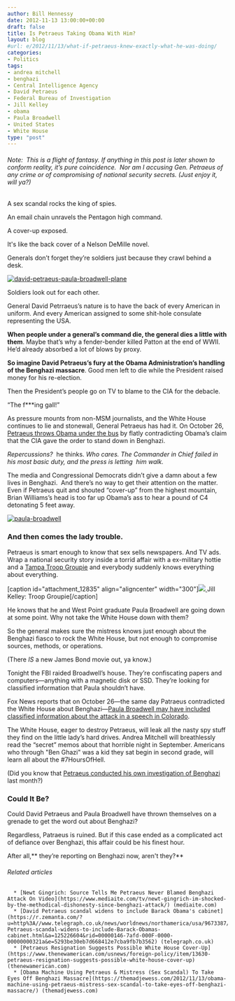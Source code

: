 ```yaml
---
author: Bill Hennessy
date: 2012-11-13 13:00:00+00:00
draft: false
title: Is Petraeus Taking Obama With Him?
layout: blog
#url: e/2012/11/13/what-if-petraeus-knew-exactly-what-he-was-doing/
categories:
- Politics
tags:
- andrea mitchell
- benghazi
- Central Intelligence Agency
- David Petraeus
- Federal Bureau of Investigation
- Jill Kelley
- obama
- Paula Broadwell
- United States
- White House
type: "post"
---
```


###### Note:  This is a flight of fantasy. If anything in this post is later shown to conform reality, it’s pure coincidence.  Nor am I accusing Gen. Petraeus of any crime or of compromising of national security secrets. (Just enjoy it, will ya?)


A sex scandal rocks the king of spies.

An email chain unravels the Pentagon high command.

A cover-up exposed.

It's like the back cover of a Nelson DeMille novel.

Generals don’t forget they’re soldiers just because they crawl behind a desk.

[![david-petraeus-paula-broadwell-plane](https://ludicrite.files.wordpress.com/2012/11/david-petraeus-paula-broadwell-plane_thumb.jpg)
](https://ludicrite.files.wordpress.com/2012/11/david-petraeus-paula-broadwell-plane.jpg)

Soldiers look out for each other.

General David Petrraeus’s nature is to have the back of every American in uniform. And every American assigned to some shit-hole consulate representing the USA.

**When people under a general’s command die, the general dies a little with them**. Maybe that’s why a fender-bender killed Patton at the end of WWII. He’d already absorbed a lot of blows by proxy.

**So imagine David Petraeus’s fury at the Obama Administration’s handling of the Benghazi massacre**. Good men left to die while the President raised money for his re-election.

Then the President’s people go on TV to blame to the CIA for the debacle.

“The f***ing gall!”

As pressure mounts from non-MSM journalists, and the White House continues to lie and stonewall, General Petraeus has had it. On October 26, [Petraeus throws Obama under the bus](https://www.weeklystandard.com/blogs/petraeus-throws-obama-under-bus_657896.html) by flatly contradicting Obama’s claim that the CIA gave the order to stand down in Benghazi.

_Repercussions?_  he thinks. _Who cares. The Commander in Chief failed in his most basic duty, and the press is letting  him walk._

The media and Congressional Democrats didn’t give a damn about a few lives in Benghazi.  And there’s no way to get their attention on the matter. Even if Petraeus quit and shouted “cover-up” from the highest mountain, Brian Williams’s head is too far up Obama’s ass to hear a pound of C4 detonating 5 feet away.

[![paula-broadwell](https://ludicrite.files.wordpress.com/2012/11/paula-broadwell_thumb.jpg)
](https://ludicrite.files.wordpress.com/2012/11/paula-broadwell.jpg)


### And then comes the lady trouble.


Petraeus is smart enough to know that sex sells newspapers. And TV ads. Wrap a national security story inside a torrid affair with a ex-military hottie and a [Tampa Troop Groupie](https://www.google.com/url?sa=t&rct=j&q=&esrc=s&source=web&cd=9&cad=rja&ved=0CGoQFjAI&url=http%3A%2F%2Fwww.usatoday.com%2Fstory%2Fnews%2Fnation%2F2012%2F11%2F13%2Fpetraeus-jill-kelley-broadwell-allen%2F1703097%2F&ei=kfmiUKPHKISgyAHjvoGgDw&usg=AFQjCNEnHowj9cQI00m0T6-SvcSa3EXhCA&sig2=5_1AWmYLfG20hun3tw8bxA) and everybody suddenly knows everything about everything.

[caption id="attachment_12835" align="aligncenter" width="300"][![](https://ludicrite.files.wordpress.com/2012/11/jill-kelley.jpg?w=300)
](https://ludicrite.files.wordpress.com/2012/11/jill-kelley.jpg) Jill Kelley: Troop Groupie[/caption]

He knows that he and West Point graduate Paula Broadwell are going down at some point. Why not take the White House down with them?

So the general makes sure the mistress knows just enough about the Benghazi fiasco to rock the White House, but not enough to compromise sources, methods, or operations.

(There _IS_ a new James Bond movie out, ya know.)

Tonight the FBI raided Broadwell’s house. They’re confiscating papers and computers—anything with a magnetic disk or SSD. They’re looking for classified information that Paula shouldn’t have.

Fox News reports that on October 26—the same day Patraeus contradicted the White House about Benghazi—[Paula Broadwell may have included classified information about the attack in a speech in Colorado](https://www.foxnews.com/politics/2012/11/12/petraeus-mistress-may-have-revealed-classified-information-at-denver-speech/).

The White House, eager to destroy Petraeus, will leak all the nasty spy stuff they find on the little lady’s hard drives. Andrea Mitchell will breathlessly read the “secret” memos about that horrible night in September. Americans who through "Ben Ghazi" was a kid they sat begin in second grade, will learn all about the #7HoursOfHell.

(Did you know that [Petraeus conducted his own investigation of Benghazi ](https://hotair.com/archives/2012/11/13/abc-petraeus-conducted-investigation-in-benghazi-after-attack/)last month?)


### Could It Be?


Could David Petraeus and Paula Broadwell have thrown themselves on a grenade to get the word out about Benghazi?

Regardless, Patraeus is ruined. But if this case ended as a complicated act of defiance over Benghazi, this affair could be his finest hour.

After all,** they’re reporting on Benghazi now, aren't they?**


###### Related articles





	  * [Newt Gingrich: Source Tells Me Petraeus Never Blamed Benghazi Attack On Video](https://www.mediaite.com/tv/newt-gingrich-im-shocked-by-the-methodical-dishonesty-since-benghazi-attack/) (mediaite.com)
	  * [David Petraeus scandal widens to include Barack Obama's cabinet](https://r.zemanta.com/?u=http%3A//www.telegraph.co.uk/news/worldnews/northamerica/usa/9673387/David-Petraeus-scandal-widens-to-include-Barack-Obamas-cabinet.html&a=125226604&rid=00000146-7afd-000F-0000-00000000321a&e=5293be30eb7d668412e7cba9fb7b3562) (telegraph.co.uk)
	  * [Petraeus Resignation Suggests Possible White House Cover-Up](https://www.thenewamerican.com/usnews/foreign-policy/item/13630-petraeus-resignation-suggests-possible-white-house-cover-up) (thenewamerican.com)
	  * [Obama Machine Using Petraeus & Mistress (Sex Scandal) To Take Eyes Off Benghazi Massacre](https://themadjewess.com/2012/11/13/obama-machine-using-petraeus-mistress-sex-scandal-to-take-eyes-off-benghazi-massacre/) (themadjewess.com)


